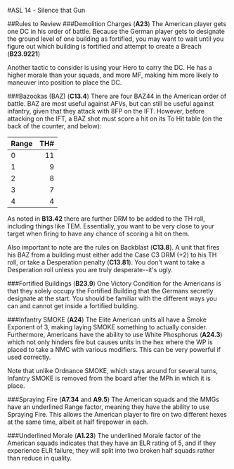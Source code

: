 #ASL 14 - Silence that Gun

##Rules to Review
###Demolition Charges (__A23__)
The American player gets one DC in his order of battle. Because the German player gets to designate the ground level of one building as fortified, you may want to wait until you figure out which building is fortified and attempt to create a Breach (__B23.9221__)

Another tactic to consider is using your Hero to carry the DC. He has a higher morale than your squads, and more MF, making him more likely to maneuver into position to place the DC.

###Bazookas (BAZ) (__C13.4__)
There are four BAZ44 in the American order of battle. BAZ are most useful against AFVs, but can still be useful against infantry, given that they attack with 8FP on the IFT. However, before attacking on the IFT, a BAZ shot must score a hit on its To Hit table (on the back of the counter, and below):

| Range | TH# |
|:------|----:|
|0      |   11|   
|1      |    9|
|2      |    8|
|3      |    7|
|4      |    4|

As noted in __B13.42__ there are further DRM to be added to the TH roll, including things like TEM. Essentially, you want to be very close to your target when firing to have any chance of scoring a hit on them.

Also important to note are the rules on Backblast (__C13.8__). A unit that fires his BAZ from a building must either add the Case C3 DRM (+2) to his TH roll, or take a Desperation penalty (__C13.81__). You don't want to take a Desperation roll unless you are truly desperate--it's ugly.

###Fortified Buildings (__B23.9__)
One Victory Condition for the Americans is that they solely occupy the Fortified Building that the Germans secretly designate at the start. You should be familiar with the different ways you can and cannot get inside a fortified building.

###Infantry SMOKE (__A24__)
The Elite American units all have a Smoke Exponent of 3, making laying SMOKE something to actually consider. Furthermore, Americans have the ability to use White Phosphorus (__A24.3__) which not only hinders fire but causes units in the hex where the WP is placed to take a NMC with various modifiers. This can be very powerful if used correctly.

Note that unlike Ordnance SMOKE, which stays around for several turns, Infantry SMOKE is removed from the board after the MPh in which it is place.

###Spraying Fire (__A7.34__ and __A9.5__)
The American squads and the MMGs have an underlined Range factor, meaning they have the ability to use Spraying Fire. This allows the American player to fire on two different hexes at the same time, albeit at half firepower in each.

###Underlined Morale (__A1.23__)
The underlined Morale factor of the American squads indicates that they have an ELR rating of 5, and if they experience ELR failure, they will split into two broken half squads rather than reduce in quality.